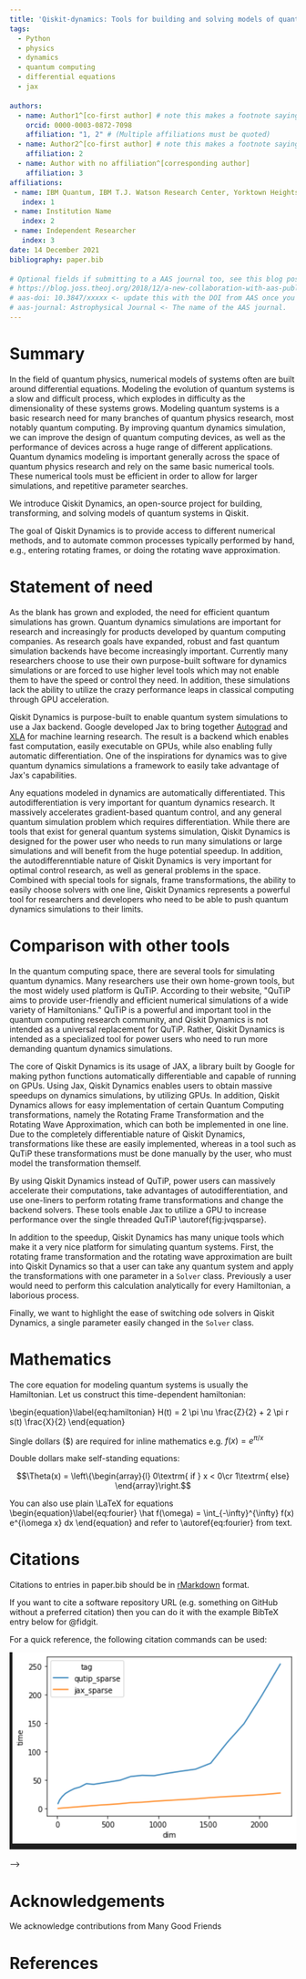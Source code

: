 ```yaml
---
title: 'Qiskit-dynamics: Tools for building and solving models of quantum systems in Qiskit'
tags:
  - Python
  - physics
  - dynamics
  - quantum computing
  - differential equations
  - jax

authors:
  - name: Author1^[co-first author] # note this makes a footnote saying 'co-first author'
    orcid: 0000-0003-0872-7098
    affiliation: "1, 2" # (Multiple affiliations must be quoted)
  - name: Author2^[co-first author] # note this makes a footnote saying 'co-first author'
    affiliation: 2
  - name: Author with no affiliation^[corresponding author]
    affiliation: 3
affiliations:
 - name: IBM Quantum, IBM T.J. Watson Research Center, Yorktown Heights, USA
   index: 1
 - name: Institution Name
   index: 2
 - name: Independent Researcher
   index: 3
date: 14 December 2021
bibliography: paper.bib

# Optional fields if submitting to a AAS journal too, see this blog post:
# https://blog.joss.theoj.org/2018/12/a-new-collaboration-with-aas-publishing
# aas-doi: 10.3847/xxxxx <- update this with the DOI from AAS once you know it.
# aas-journal: Astrophysical Journal <- The name of the AAS journal.
---
```


# Summary


In the field of quantum physics, numerical models of systems often are built around differential equations. Modeling the evolution of quantum systems is a slow and difficult process, which explodes in difficulty as the dimensionality of these systems grows. Modeling quantum systems is a basic research need for many branches of quantum physics research, most notably quantum computing. By improving quantum dynamics simulation, we can improve the design of quantum computing devices, as well as the performance of devices across a huge range of different applications. Quantum dynamics modeling is important generally across the space of quantum physics research and rely on the same basic numerical tools. These numerical tools must be efficient in order to allow for larger simulations, and repetitive parameter searches.

We introduce Qiskit Dynamics, an open-source project for building, transforming, and solving models of quantum systems in Qiskit.

The goal of Qiskit Dynamics is to provide access to different numerical methods, and to automate common processes typically performed by hand, e.g., entering rotating frames, or doing the rotating wave approximation.


# Statement of need

As the blank has grown and exploded, the need for efficient quantum simulations has grown. Quantum dynamics simulations are important for research and increasingly for products developed by quantum computing companies. As research goals have expanded, robust and fast quantum simulation backends have become increasingly important. Currently many researchers choose to use their own purpose-built software for dynamics simulations or are forced to use higher level tools which may not enable them to have the speed or control they need. In addition, these simulations lack the ability to utilize the crazy performance leaps in classical computing through GPU acceleration.   

Qiskit Dynamics is purpose-built to enable quantum system simulations to use a Jax backend. Google developed Jax to bring together [Autograd](https://github.com/hips/autograd) and [XLA](https://www.tensorflow.org/xla) for machine learning research. The result is a backend which enables fast computation, easily executable on GPUs, while also enabling fully automatic differentiation. 
One of the inspirations for dynamics was to give quantum dynamics simulations a framework to easily take advantage of Jax's capabilities. 

Any equations modeled in dynamics are automatically differentiated. This autodifferentiation is very important for quantum dynamics research. It massively accelerates gradient-based quantum control, and any general quantum simulation problem which requires differentiation. While there are tools that exist for general quantum systems simulation, Qiskit Dynamics is designed for the power user who needs to run many simulations or large simulations and will benefit from the huge potential speedup. In addition, the autodifferenntiable nature of Qiskit Dynamics is very important for optimal control research, as well as general problems in the space. Combined with special tools for signals, frame transformations, the ability to easily choose solvers with one line, Qiskit Dynamics represents a powerful tool for researchers and developers who need to be able to push quantum dynamics simulations to their limits.

# Comparison with other tools

In the quantum computing space, there are several tools for simulating quantum dynamics. Many researchers use their own home-grown tools, but the most widely used platform is QuTiP. According to their website, "QuTiP aims to provide user-friendly and efficient numerical simulations of a wide variety of Hamiltonians." QuTiP is a powerful and important tool in the quantum computing research community, and Qiskit Dynamics is not intended as a universal replacement for QuTiP. Rather, Qiskit Dynamics is intended as a specialized tool for power users who need to run more demanding quantum dynamics simulations. 

The core of Qiskit Dynamics is its usage of JAX, a library built by Google for making python functions automatically differentiable and capable of running on GPUs. Using Jax, Qiskit Dynamics enables users to obtain massive speedups on dynamics simulations, by utilizing GPUs. In addition, Qiskit Dynamics allows for easy implementation of certain Quantum Computing transformations, namely the Rotating Frame Transformation and the Rotating Wave Approximation, which can both be implemented in one line. Due to the completely differentiable nature of Qiskit Dynamics, transformations like these are easily implemented, whereas in a tool such as QuTiP these transformations must be done manually by the user, who must model the transformation themself.

By using Qiskit Dynamics instead of QuTiP, power users can massively accelerate their computations, take advantages of autodifferentiation, and use one-liners to perform rotating frame transformations and change the backend solvers. These tools enable Jax to utilize a GPU to increase performance over the single threaded QuTiP \autoref{fig:jvqsparse}. 

In addition to the speedup, Qiskit Dynamics has many unique tools which make it a very nice platform for simulating quantum systems. First, the rotating frame transformation and the rotating wave approximation are built into Qiskit Dynamics so that a user can take any quantum system and apply the transformations with one parameter in a `Solver` class. Previously a user would need to perform this calculation analytically for every Hamiltonian, a laborious process.

Finally, we want to highlight the ease of switching ode solvers in Qiskit Dynamics, a single parameter easily changed in the `Solver` class.


# Mathematics

The core equation for modeling quantum systems is usually the Hamiltonian. Let us construct this time-dependent hamiltonian:

\begin{equation}\label{eq:hamiltonian}
H(t) = 2 \pi \nu \frac{Z}{2} + 2 \pi r s(t) \frac{X}{2}
\end{equation}



Single dollars ($) are required for inline mathematics e.g. $f(x) = e^{\pi/x}$

Double dollars make self-standing equations:

$$\Theta(x) = \left\{\begin{array}{l}
0\textrm{ if } x < 0\cr
1\textrm{ else}
\end{array}\right.$$

You can also use plain \LaTeX for equations
\begin{equation}\label{eq:fourier}
\hat f(\omega) = \int_{-\infty}^{\infty} f(x) e^{i\omega x} dx
\end{equation}
and refer to \autoref{eq:fourier} from text.

# Citations

Citations to entries in paper.bib should be in
[rMarkdown](http://rmarkdown.rstudio.com/authoring_bibliographies_and_citations.html)
format.

If you want to cite a software repository URL (e.g. something on GitHub without a preferred
citation) then you can do it with the example BibTeX entry below for @fidgit.

For a quick reference, the following citation commands can be used:
<!-- - `@author:2001`  ->  "Author et al. (2001)"
- `[@author:2001]` -> "(Author et al., 2001)"
- `[@author1:2001; @author2:2001]` -> "(Author1 et al., 2001; Author2 et al., 2002)" -->

<!-- ![Caption for example figure.\label{fig:example}](figure.png) -->

![Dynamics vs Qutip sparse computation.\label{fig:jvqsparse}](figures/jax_v_qutip_sparse.png)

<!-- 
and referenced from text using \autoref{fig:jvqsparse}.

Figure sizes can be customized by adding an optional second parameter:
<!-- ![Caption for example figure.](figure.png){ width=20% } -->
<!-- 
![Time to create the USA road network graph with 23,947,347 nodes and 58,333,344 edges.\label{fig:creation}](figures/jax_v_qutip_sparse.png){ width=90% height=90% } --> -->


<!-- test is \autoref{fig:creation} -->


# Acknowledgements

We acknowledge contributions from Many Good Friends

# References